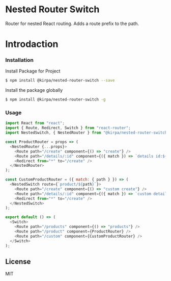 # Nested Router Switch

Router for nested React routing.
Adds a route prefix to the path.

# Introdaction

### Installation

Install Package for Project

```sh
$ npm install @kirpa/nested-router-switch --save
```

Install the package globally

```sh
$ npm install @kirpa/nested-router-switch -g
```

### Usage

```javascript
import React from "react";
import { Route, Redirect, Switch } from "react-router";
import NestedSwitch, { NestedRouter } from "@kirpa/nested-router-switch";

const ProductRouter = props => (
  <NestedRouter {...props}>
    <Route path="/create" component={() => "create"} />
    <Route path="/details/:id" component={({ match }) => `details id:${match.params.id}`} />
    <Redirect from="*" to="/create" />
  </NestedRouter>
);

const CustomProductRouter = ({ match: { path } }) => (
  <NestedSwitch route={`product/${path}`}>
    <Route path="/create" component={() => "custom create"} />
    <Route path="/details/:id" component={({ match }) => `custom details id:${match.params.id}`} />
    <Redirect from="*" to="/create" />
  </NestedSwitch>
);

export default () => (
  <Switch>
    <Route path="/products" component={() => "products"} />
    <Route path="/product" component={ProductRouter} />
    <Route path="/custom" component={CustomProductRouter} />
  </Switch>
);
```

## License

MIT
